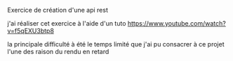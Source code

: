 Exercice de création d'une api rest 

j'ai réaliser cet exercice à l'aide d'un tuto https://www.youtube.com/watch?v=f5qEXU3btp8

la principale difficulté à été le temps limité que j'ai pu consacrer à ce projet l'une des raison du rendu en retard 

